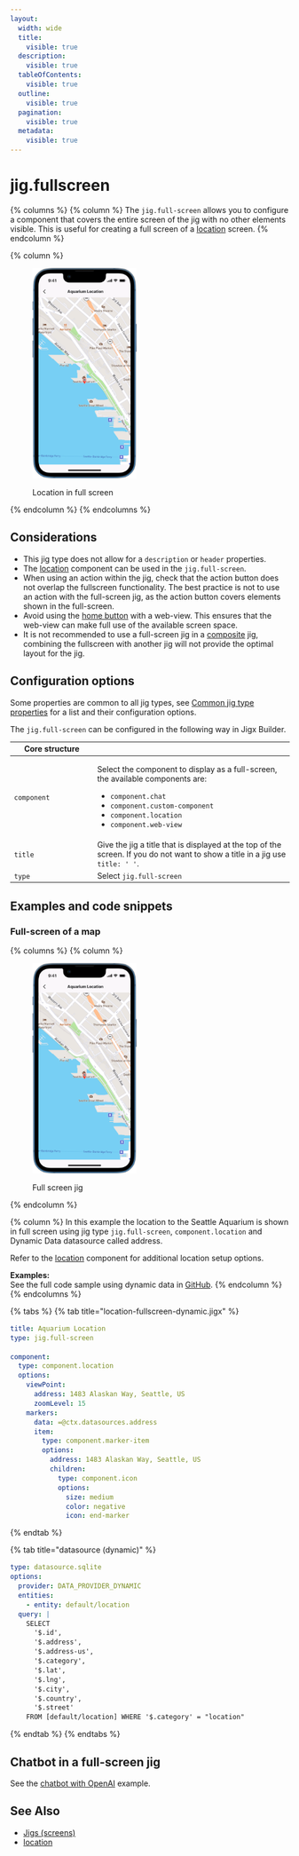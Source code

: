 ```yaml
---
layout:
  width: wide
  title:
    visible: true
  description:
    visible: true
  tableOfContents:
    visible: true
  outline:
    visible: true
  pagination:
    visible: true
  metadata:
    visible: true
---
```


# jig.fullscreen

{% columns %}
{% column %}
The `jig.full-screen` allows you to configure a component that covers the entire screen of the jig with no other elements visible. This is useful for creating a full screen of a [location](../Components/location.md) screen.
{% endcolumn %}

{% column %}
<figure><img src="../../.gitbook/assets/jig.fullscreen.png" alt="Location in full screen" width="188"><figcaption><p>Location in full screen</p></figcaption></figure>
{% endcolumn %}
{% endcolumns %}

## Considerations

* This jig type does not allow for a `description` or `header` properties.
* The [location](../Components/location.md) component can be used in the `jig.full-screen`.
* When using an action within the jig, check that the action button does not overlap the fullscreen functionality. The best practice is not to use an action with the full-screen jig, as the action button covers elements shown in the full-screen.
* Avoid using the [home button](<Common jig type properties.md#home-button-visibility>) with a web-view. This ensures that the web-view can make full use of the available screen space.
* It is not recommended to use a full-screen jig in a [composite](jig_composite.md) jig, combining the fullscreen with another jig will not provide the optimal layout for the jig.

## Configuration options

Some properties are common to all jig types, see [Common jig type properties](jig_fullscreen.md) for a list and their configuration options.

The `jig.full-screen` can be configured in the following way in Jigx Builder.

<table><thead><tr><th width="135.89453125">Core structure</th><th></th></tr></thead><tbody><tr><td><code>component</code></td><td><p>Select the component to display as a full-screen, the available components are:</p><ul><li><code>component.chat</code></li><li><code>component.custom-component</code></li><li><code>component.location</code></li><li><code>component.web-view</code></li></ul></td></tr><tr><td><code>title</code></td><td>Give the jig a title that is displayed at the top of the screen. If you do not want to show a title in a jig use <code>title: ' '</code>.</td></tr><tr><td><code>type</code></td><td>Select <code>jig.full-screen</code></td></tr></tbody></table>

## Examples and code snippets

### Full-screen of a map

{% columns %}
{% column %}
<figure><img src="../../.gitbook/assets/jig.fullscreen.png" alt="Full screen jig" width="188"><figcaption><p>Full screen jig</p></figcaption></figure>
{% endcolumn %}

{% column %}
In this example the location to the Seattle Aquarium is shown in full screen using jig type `jig.full-screen`, `component.location` and Dynamic Data datasource called address.

Refer to the [location](../Components/location.md) component for additional location setup options.

**Examples:**\
See the full code sample using dynamic data in [GitHub](https://github.com/jigx-com/jigx-samples/blob/main/quickstart/jigx-samples/jigs/jig-types/jig-fullscreen/fullscreen-location-dd.jigx).
{% endcolumn %}
{% endcolumns %}

{% tabs %}
{% tab title="location-fullscreen-dynamic.jigx" %}
```yaml
title: Aquarium Location
type: jig.full-screen

component:
  type: component.location
  options:
    viewPoint:
      address: 1483 Alaskan Way, Seattle, US
      zoomLevel: 15
    markers:
      data: =@ctx.datasources.address
      item:
        type: component.marker-item
        options:
          address: 1483 Alaskan Way, Seattle, US
          children:
            type: component.icon
            options:
              size: medium
              color: negative
              icon: end-marker
```
{% endtab %}

{% tab title="datasource (dynamic)" %}
```yaml
type: datasource.sqlite
options:
  provider: DATA_PROVIDER_DYNAMIC
  entities:
    - entity: default/location
  query: |
    SELECT
      '$.id',
      '$.address',
      '$.address-us',
      '$.category',  
      '$.lat',
      '$.lng',
      '$.city',
      '$.country',
      '$.street'
    FROM [default/location] WHERE '$.category' = "location"
```
{% endtab %}
{% endtabs %}

## Chatbot in a full-screen jig

See the [chatbot with OpenAI](../Components/chat.md) example.

## See Also

* [Jigs (screens)](https://docs.jigx.com/building-apps-with-jigx/ui/jigs-_screens_)
* [location](../Components/location.md)
